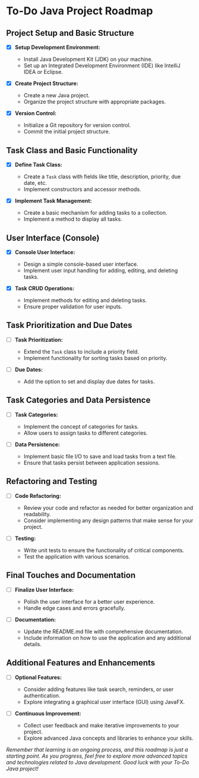 # To-Do Java Project Roadmap

## Project Setup and Basic Structure

- [x] **Setup Development Environment:**
    - Install Java Development Kit (JDK) on your machine.
    - Set up an Integrated Development Environment (IDE) like IntelliJ IDEA or Eclipse.

- [x] **Create Project Structure:**
    - Create a new Java project.
    - Organize the project structure with appropriate packages.

- [x] **Version Control:**
    - Initialize a Git repository for version control.
    - Commit the initial project structure.

## Task Class and Basic Functionality

- [x] **Define Task Class:**
    - Create a `Task` class with fields like title, description, priority, due date, etc.
    - Implement constructors and accessor methods.

- [x] **Implement Task Management:**
    - Create a basic mechanism for adding tasks to a collection.
    - Implement a method to display all tasks.

## User Interface (Console)

- [x] **Console User Interface:**
    - Design a simple console-based user interface.
    - Implement user input handling for adding, editing, and deleting tasks.

- [x] **Task CRUD Operations:**
    - Implement methods for editing and deleting tasks.
    - Ensure proper validation for user inputs.

## Task Prioritization and Due Dates

- [ ] **Task Prioritization:**
    - Extend the `Task` class to include a priority field.
    - Implement functionality for sorting tasks based on priority.

- [ ] **Due Dates:**
    - Add the option to set and display due dates for tasks.

## Task Categories and Data Persistence

- [ ] **Task Categories:**
    - Implement the concept of categories for tasks.
    - Allow users to assign tasks to different categories.

- [ ] **Data Persistence:**
    - Implement basic file I/O to save and load tasks from a text file.
    - Ensure that tasks persist between application sessions.

## Refactoring and Testing

- [ ] **Code Refactoring:**
    - Review your code and refactor as needed for better organization and readability.
    - Consider implementing any design patterns that make sense for your project.

- [ ] **Testing:**
    - Write unit tests to ensure the functionality of critical components.
    - Test the application with various scenarios.

## Final Touches and Documentation

- [ ] **Finalize User Interface:**
    - Polish the user interface for a better user experience.
    - Handle edge cases and errors gracefully.

- [ ] **Documentation:**
    - Update the README.md file with comprehensive documentation.
    - Include information on how to use the application and any additional details.

## Additional Features and Enhancements

- [ ] **Optional Features:**
    - Consider adding features like task search, reminders, or user authentication.
    - Explore integrating a graphical user interface (GUI) using JavaFX.

- [ ] **Continuous Improvement:**
    - Collect user feedback and make iterative improvements to your project.
    - Explore advanced Java concepts and libraries to enhance your skills.

*Remember that learning is an ongoing process, and this roadmap is just a starting point. As you progress, feel free to explore more advanced topics and technologies related to Java development. Good luck with your To-Do Java project!*
